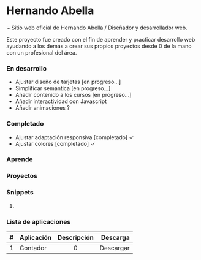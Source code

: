 # Hernando Abella

~ Sitio web oficial de Hernando Abella / Diseñador y desarrollador web.

Este proyecto fue creado con el fin de aprender y practicar desarrollo web ayudando a los demás a crear sus propios proyectos desde 0 de la mano con un profesional del área.

### En desarrollo

- Ajustar diseño de tarjetas [en progreso...]
- Simplificar semántica [en progreso...]
- Añadir contenido a los cursos [en progreso...]
- Añadir interactividad con Javascript
- Añadir animaciones ?

### Completado
- Ajustar adaptación responsiva [completado] ✓
- Ajustar colores [completado] ✓


### Aprende

### Proyectos

### Snippets

1. 




### Lista de aplicaciones

|  #                |  Aplicación                |  Descripción                              | Descarga      |
| -------------     | -------------              |:-------------:                            | -----:        |
| 1                 | Contador                   | 0                                         | Descargar     |


